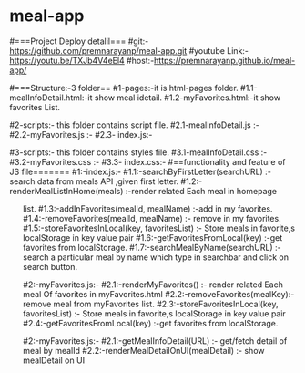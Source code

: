 # meal-app
#===Project Deploy detalil===
#git:-https://github.com/premnarayanp/meal-app.git
#youtube Link:-https://youtu.be/TXJb4V4eEl4
#host:-https://premnarayanp.github.io/meal-app/

#===Structure:-3 folder==
#1-pages:-it is html-pages folder.
#1.1-mealInfoDetail.html:-it show meal idetail. 
#1.2-myFavorites.html:-it show favorites List.

#2-scripts:- this folder contains script file. 
#2.1-mealInfoDetail.js :-  
#2.2-myFavorites.js :- 
#2.3- index.js:-

#3-scripts:- this folder contains styles file. 
#3.1-mealInfoDetail.css :-  
#3.2-myFavorites.css :- 
#3.3- index.css:-
#==functionality and feature of JS file=======
#1:-index.js:-
#1.1:-searchByFirstLetter(searchURL) :-search data from meals API ,given first letter.
#1.2:-renderMealListInHome(meals) :-render related Each meal in homepage <ul> list.
#1.3:-addInFavorites(mealId, mealName) :-add in my favorites.
#1.4:-removeFavorites(mealId, mealName) :- remove in my favorites.
#1.5:-storeFavoritesInLocal(key, favoritesList) :- Store meals in  favorite,s localStorage in key value pair 
#1.6:-getFavoritesFromLocal(key) :-get favorites from localStorage.
#1.7:-searchMealByName(searchURL) :-search a particular meal by name which type in searchbar and click on search button.
  
#2:-myFavorites.js:-
#2.1:-renderMyFavorites() :- render related Each meal Of favorites in myFavorites.html 
#2.2:-removeFavorites(mealKey):- remove meal from  myFavorites list.
#2.3:-storeFavoritesInLocal(key, favoritesList) :- Store meals in  favorite,s localStorage in key value pair 
#2.4:-getFavoritesFromLocal(key) :-get favorites from localStorage. 
  
#2:-myFavorites.js:-
#2.1:-getMealInfoDetail(URL)  :- get/fetch detail of meal by mealId
#2.2:-renderMealDetailOnUI(mealDetail) :- show mealDetail on UI 
 
